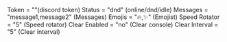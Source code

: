 Token = ""(discord token)
Status = "dnd" (online/dnd/idle)
Messages = "message1,message2" (Messages)
Emojis = "🔥,✨" (Emojist)
Speed Rotator = "5" (Speed rotator)
Clear Enabled = "no" (Clear console)
Clear Interval = "5" (Clear interval)
